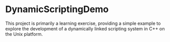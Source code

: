 # DynamicScriptingDemo
This project is primarily a learning exercise, providing a simple example to explore the development of a dynamically linked scripting system in C++ on the Unix platform.
